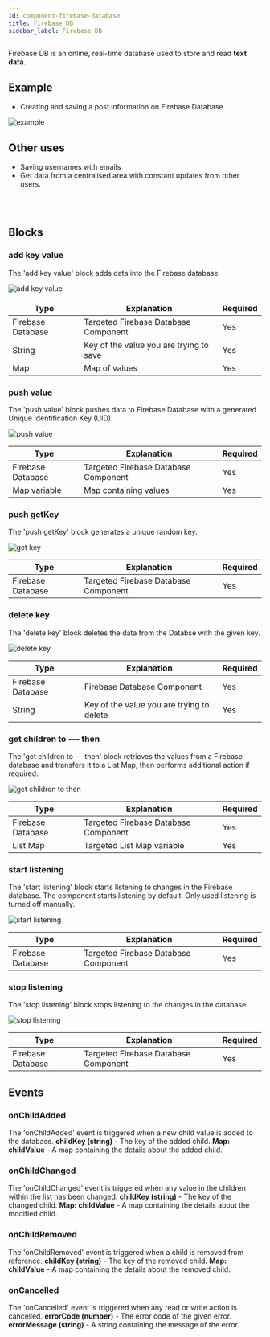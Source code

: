 ```yaml
---
id: component-firebase-database
title: Firebase DB
sidebar_label: Firebase DB
---
```


Firebase DB is an online, real-time database used to store and read **text data**. 

## Example

- Creating and saving a post information on Firebase Database.

![example](assets/component-firebase-database/example.png)

## Other uses
- Saving usernames with emails
- Get data from a centralised area with constant updates from other users.

<br/>

--------------------

## Blocks

### add key value

The 'add key value' block adds data into the Firebase database

![add key value](assets/component-firebase-database/add-key-value.png)

| Type              | Explanation                             | Required |
| ----------------- | --------------------------------------- | -------- |
| Firebase Database | Targeted Firebase Database Component    | Yes      |
| String            | Key of the value you are trying to save | Yes      |
| Map               | Map of values                           | Yes      |

### push value

The 'push value' block pushes data to Firebase Database with a generated Unique Identification Key (UID).

![push value](assets/component-firebase-database/push-value.png)

| Type              | Explanation                          | Required |
| ----------------- | ------------------------------------ | -------- |
| Firebase Database | Targeted Firebase Database Component | Yes      |
| Map variable      | Map containing values                | Yes      |

### push getKey

The 'push getKey' block generates a unique random key.

![get key](assets/component-firebase-database/push-get-key.png)

| Type              | Explanation                          | Required |
| ----------------- | ------------------------------------ | -------- |
| Firebase Database | Targeted Firebase Database Component | Yes      |

### delete key

The 'delete key' block deletes the data from the Databse with the given key.

![delete key](assets/component-firebase-database/delete-key.png)

| Type              | Explanation                               | Required |
| ----------------- | ----------------------------------------- | -------- |
| Firebase Database | Firebase Database Component               | Yes      |
| String            | Key of the value you are trying to delete | Yes      |

### get children to --- then

The 'get children to ---then' block retrieves the values from a Firebase database and transfers it to a List Map, then performs additional action if required.

![get children to then](assets/component-firebase-database/get-children-then.png)

| Type              | Explanation                          | Required |
| ----------------- | ------------------------------------ | -------- |
| Firebase Database | Targeted Firebase Database Component | Yes      |
| List Map          | Targeted List Map variable           | Yes      |

### start listening

The 'start listening' block starts listening to changes in the Firebase database. The component starts listening by default. Only used listening is turned off manually.

![start listening](assets/component-firebase-database/start-listening.png)

| Type              | Explanation                          | Required |
| ----------------- | ------------------------------------ | -------- |
| Firebase Database | Targeted Firebase Database Component | Yes      |

### stop listening

The 'stop listening' block stops listening to the changes in the database.

![stop listening](assets/component-firebase-database/stop-listening.png)

| Type              | Explanation                          | Required |
| ----------------- | ------------------------------------ | -------- |
| Firebase Database | Targeted Firebase Database Component | Yes      |

## Events

### onChildAdded

The 'onChildAdded' event is triggered when a new child value is added to the database.
**childKey (string)** - The key of the added child.
**Map: childValue** - A map containing the details about the added child.

### onChildChanged

The 'onChildChanged' event is triggered when any value in the children within the list has been changed.
**childKey (string)** - The key of the changed child.
**Map: childValue** - A map containing the details about the modified child.

### onChildRemoved

The 'onChildRemoved' event is triggered when a child is removed from reference.
**childKey (string)** - The key of the removed child.
**Map: childValue** - A map containing the details about the removed child.

### onCancelled

The 'onCancelled' event is triggered when any read or write action is cancelled.
**errorCode (number)** - The error code of the given error.
**errorMessage (string)** - A string containing the message of the error.
